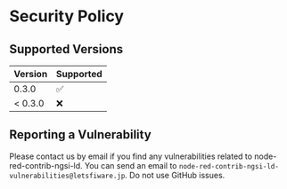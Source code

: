 # Security Policy

## Supported Versions

| Version | Supported          |
| ------- | ------------------ |
| 0.3.0   | :white_check_mark: |
| < 0.3.0 | :x:                |

## Reporting a Vulnerability

Please contact us by email if you find any vulnerabilities related to node-red-contrib-ngsi-ld.
You can send an email to `node-red-contrib-ngsi-ld-vulnerabilities@letsfiware.jp`. Do not use GitHub issues.
